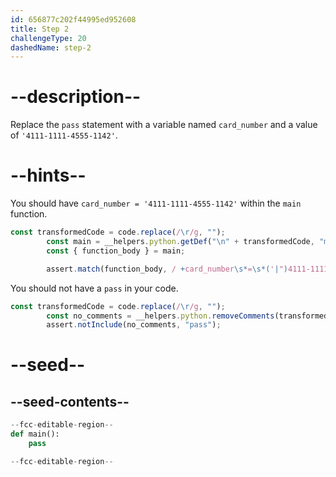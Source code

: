 ```yaml
---
id: 656877c202f44995ed952608
title: Step 2
challengeType: 20
dashedName: step-2
---
```


# --description--

Replace the `pass` statement with a variable named `card_number` and a value of `'4111-1111-4555-1142'`.

# --hints--

You should have `card_number = '4111-1111-4555-1142'` within the `main` function.

```js
const transformedCode = code.replace(/\r/g, "");
        const main = __helpers.python.getDef("\n" + transformedCode, "main");
        const { function_body } = main;

        assert.match(function_body, / +card_number\s*=\s*('|")4111-1111-4555-1142\1/);
```

You should not have a `pass` in your code.

```js
const transformedCode = code.replace(/\r/g, "");
        const no_comments = __helpers.python.removeComments(transformedCode);
        assert.notInclude(no_comments, "pass");
```

# --seed--

## --seed-contents--

```py
--fcc-editable-region--
def main():
    pass

--fcc-editable-region--
```
